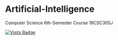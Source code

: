 # Artificial-Intelligence
Computer Science 6th-Semester Course 18CSC305J

[![Visits Badge](https://badges.pufler.dev/visits/sahilsarin390/Artificial-Intelligence)](https://badges.pufler.dev)

